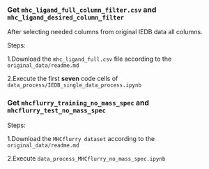 ### Get `mhc_ligand_full_column_filter.csv` and `mhc_ligand_desired_column_filter`
After selecting needed columns from original IEDB data all columns.

Steps:

1.Download the `mhc_ligand_full.csv` file according to the `original_data/readme.md`

2.Execute the first **seven** code cells of `data_process/IEDB_single_data_process.ipynb`

### Get `mhcflurry_training_no_mass_spec` and `mhcflurry_test_no_mass_spec`

Steps:

1.Download the `MHCflurry dataset` according to the `original_data/readme.md`

2.Execute `data_process_MHCflurry_no_mass_spec.ipynb`

